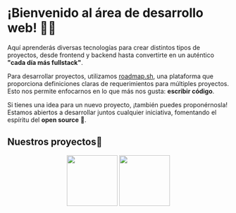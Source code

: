 # ¡Bienvenido al área de desarrollo web!  🧑‍💻

Aquí aprenderás diversas tecnologías para crear distintos tipos de proyectos, desde frontend y backend hasta convertirte en un auténtico **"cada día más fullstack"**.  

Para desarrollar proyectos, utilizamos [roadmap.sh](https://roadmap.sh/projects), una plataforma que proporciona definiciones claras de requerimientos para múltiples proyectos. Esto nos permite enfocarnos en lo que más nos gusta: **escribir código**. 

Si tienes una idea para un nuevo proyecto, ¡también puedes proponérnosla! Estamos abiertos a desarrollar juntos cualquier iniciativa, fomentando el espíritu del **open source** 🐧.  



## Nuestros proyectos🚀</h2> </summary>
<div  align="center">
<a align="center" href="https://github.com/binarybrains-upiicsa/tooltip-css" title="tooltip-css"><img align="center" height="115" src="https://github-readme-stats.vercel.app/api/pin/?username=binarybrains-upiicsa&repo=tooltip-css&theme=tokyonight&border_color=61dafb&border_radius=10"></a>
<a align="center" href="https://github.com/binarybrains-upiicsa/basic-dockerfile" title="basic-dockerfile"><img align="center" height="115" src="https://github-readme-stats.vercel.app/api/pin/?username=binarybrains-upiicsa&repo=basic-dockerfile&theme=tokyonight&border_color=61dafb&border_radius=10"></a>
</div>
